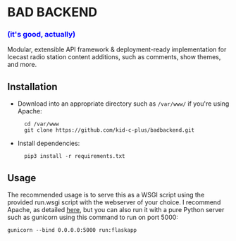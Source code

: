 # BAD BACKEND
### <span style="color: blue">(it's good, actually)</span>

Modular, extensible API framework & deployment-ready implementation for Icecast radio station content additions, such as comments, show themes, and more. 

## Installation

- Download into an appropriate directory such as `/var/www/` if you're using Apache:

        cd /var/www
        git clone https://github.com/kid-c-plus/badbackend.git 

- Install dependencies:

        pip3 install -r requirements.txt

## Usage

The recommended usage is to serve this as a WSGI script using the provided run.wsgi script with the webserver of your choice. I recommend Apache, as detailed [here](https://www.howtoforge.com/tutorial/python-apache-mod_wsgi_ubuntu/), but you can also run it with a pure Python server such as gunicorn using this command to run on port 5000:

    gunicorn --bind 0.0.0.0:5000 run:flaskapp


